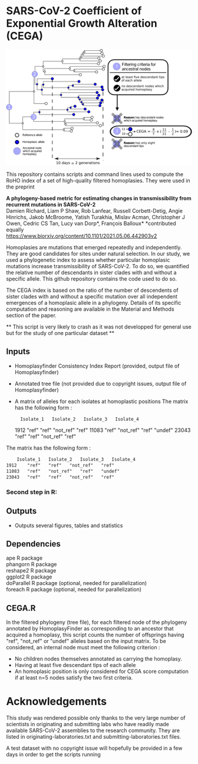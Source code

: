 # SARS-CoV-2 Coefficient of Exponential Growth Alteration (CEGA)

![schematics](https://github.com/DamienFr/CEGA/blob/main/fig_s5.png)

This repository contains scripts and command lines used to compute the RoHO index of a set of high-quality filtered homoplasies. They were used in the preprint 

**A phylogeny-based metric for estimating changes in transmissibility from recurrent mutations in SARS-CoV-2**  
Damien Richard, Liam P Shaw, Rob Lanfear, Russell Corbett-Detig, Angie Hinrichs, Jakob McBroome, Yatish Turakhia, Mislav Acman, Christopher J Owen, Cedric CS Tan, Lucy van Dorp*, François Balloux*
\*contributed equally   
https://www.biorxiv.org/content/10.1101/2021.05.06.442903v2

Homoplasies are mutations that emerged repeatedly and independently. They are good candidates for sites under natural selection. In our study, we used a phylogenetic index to assess whether particular homoplasic mutations increase transmissibility of SARS-CoV-2. To do so, we quantified the relative number of descendants in sister clades with and without a specific allele. This github repository contains the code used to do so.

The CEGA index is based on the ratio of the number of descendents of sister clades with and without a specific mutation over all independent emergences of a homoplasic allele in a phylogeny. Details of its specific computation and reasoning are available in the Material and Methods section of the paper.

** This script is very likely to crash as it was not developped for general use but for the study of one particular dataset **

## Inputs
- Homoplasyfinder Consistency Index Report (provided, output file of Homoplasyfinder)
- Annotated tree file (not provided due to copyright issues, output file of Homoplasyfinder)
- A matrix of alleles for each isolates at homoplastic positions
The matrix has the following form :


		Isolate_1	Isolate_2	Isolate_3	Isolate_4
	1912	"ref"	"ref"	"not_ref"	"ref"
	11083	"ref"	"not_ref"	"ref"	"undef"
	23043	"ref"	"ref"	"not_ref"	"ref"


The matrix has the following form :

		Isolate_1	Isolate_2	Isolate_3	Isolate_4
	1912	"ref"	"ref"	"not_ref"	"ref"
	11083	"ref"	"not_ref"	"ref"	"undef"
	23043	"ref"	"ref"	"not_ref"	"ref"



### Second step in R:
## Outputs
- Outputs several figures, tables and statistics 

## Dependencies
ape R package  
phangorn R package  
reshape2 R package  
ggplot2 R package  
doParallel R package (optional, needed for parallelization)  
foreach R package (optional, needed for parallelization)  

## CEGA.R

In the filtered phylogeny (tree file), for each filtered node of the phylogeny annotated by HomoplasyFinder as corresponding to an ancestor that acquired a homoplasy, this script counts the number of offsprings having "ref", "not_ref" or "undef" alleles based on the input matrix.
To be considered, an internal node must meet the following criterion :
* No children nodes themselves annotated as carrying the homoplasy.   
* Having at least five descendant tips of each allele    
* An homoplasic position is only considered for CEGA score computation if at least n=5 nodes satisfy the two first criteria.

# Acknowledgements

This study was rendered possible only thanks to the very large number of scientists in originating and submitting labs who have readily made available SARS-CoV-2 assemblies to the research community. They are listed in originating-laboratories.txt and submitting-laboratories.txt files.

A test dataset with no copyright issue will hopefully be provided in a few days in order to get the scripts running
